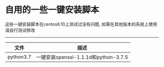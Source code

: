 自用的一些一键安装脚本
===========================
这些一键安装脚本在centos6.10上测试过没有问题, 如需在其他版本的系统上使用请自行测试修改
****
|文件|描述|
|---|---
|python3.7|一键安装openssl-1.1.1d和python-3.7.5
